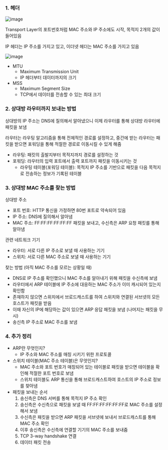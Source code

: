 ### 1. 헤더

![image](https://github.com/kauKoala/Backend-Study/assets/79046106/fbea655b-2efa-4ebe-987c-6c0115b0729a)

Transport Layer의 포트번호처럼 MAC 주소와 IP 주소에도 시작, 목적지 2개의 값이 들어있음

IP 헤더는 IP 주소를 가지고 있고, 이더넷 헤더는 MAC 주소를 가지고 있음

![image](https://github.com/kauKoala/Backend-Study/assets/79046106/5436db0c-a525-4ffd-90ad-9949f2dd4f0b)

- MTU
    - Maximum Transmission Unit
    - IP 헤더부터 데이터까지의 크기
- MSS
    - Maximum Segment Size
    - TCP에서 데이터를 전송할 수 있는 최대 크기

### 2. 상대방 라우터까지 보내는 방법

상대방의 IP 주소는 DNS에 질의해서 알아냈으니 이제 라우터를 통해 상대방 라우터에 패킷을 보냄

라우터는 라우팅 알고리즘을 통해 전체적인 경로를 설정하고, 중간에 받는 라우터는 패킷을 받으면 포워딩을 통해 적절한 경로로 이동시킬 수 있게 해줌

- 라우팅: 패킷의 출발지부터 목적지까지 경로를 설정하는 것
- 포워딩: 라우터의 입력 포트에서 출력 포트까지 패킷을 이동시키는 것
    - 라우팅 테이블(포워딩 테이블): 목적지 IP 주소를 기반으로 패킷을 다음 목적지로 전송하는 정보가 기록된 테이블

### 3. 상대방 MAC 주소를 찾는 방법

상대방 주소

- 포트 번호: HTTP 통신을 가정하면 80번 포트로 약속되어 있음
- IP 주소: DNS에 질의해서 알아냄
- MAC 주소: FF:FF:FF:FF:FF:FF 패킷을 보내고, 수신측은 ARP 요청 패킷를 통해 알아냄

관련 네트워크 기기

- 라우터: 서로 다른 IP 주소로 보낼 때 사용하는 기기
- 스위치: 서로 다른 MAC 주소로 보낼 때 사용하는 기기

찾는 방법 (아직 MAC 주소를 모르는 상황일 때)

- DNS로 IP 주소를 확인했으니 MAC 주소를 알아내기 위해 패킷을 수신측에 보냄
- 라우터에서 ARP 테이블에 IP 주소에 대응하는 MAC 주소가 이미 캐시되어 있는지 확인함
- 존재하지 않으면 스위치에서 브로드캐스트를 하여 스위치와 연결된 서브넷의 모든 호스트가 패킷을 받음
- 이때 자신의 IP에 해당하는 값이 있으면 ARP 응답 패킷을 보냄 (나머지는 패킷을 무시)
- 송신측 IP 주소로 MAC 주소를 보냄

### 4. 추가 정리

- ARP란 무엇인지?
    - IP 주소와 MAC 주소를 매칭 시키기 위한 프로토콜
- 스위치 테이블(MAC 주소 테이블)은 무엇인지?
    - MAC 주소와 포트 번호가 매칭되어 있는 테이블로 패킷을 받으면 테이블을 확인해 적절한 포트 번호로 보냄
    - 스위치 테이블도 ARP 통신을 통해 브로드캐스트하여 호스트의 IP 주소로 정보를 찾아냄
- 패킷을 보내는 순서
    1. 송신측은 DNS 서버를 통해 목적지 IP 주소 확인
    2. 송신측은 수신측으로 패킷을 보낼 때 FF:FF:FF:FF:FF:FF로 MAC 주소를 설정해서 보냄
    3. 수신측은 패킷을 받으면 ARP 패킷을 서브넷에 보내서 브로드캐스트를 통해 MAC 주소 확인
    4. 이후 송신측은 수신측에 연결할 기기의 MAC 주소를 보내줌
    5. TCP 3-way handshake 연결
    6. 데이터 패킷 전송
